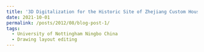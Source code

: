```yaml
---
title: '3D Digitalization for the Historic Site of Zhejiang Custom House in Ningbo project'
date: 2021-10-01
permalink: /posts/2012/08/blog-post-1/
tags:
  - University of Nottingham Ningbo China
  - Drawing layout editing
---
```

